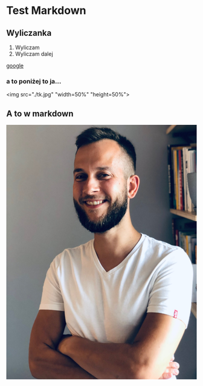 # Test Markdown

## Wyliczanka

1. Wyliczam
2. Wyliczam dalej

[google](www.google.pl)

### a to poniżej to ja...
<img src="./tk.jpg" "width=50%" "height=50%">

## A to w markdown

![](./tk.jpg)
